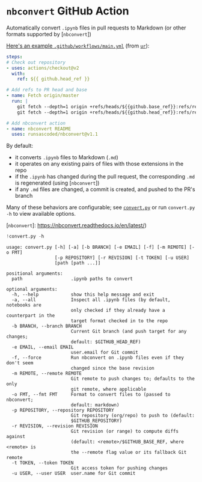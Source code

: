 # `nbconvert` GitHub Action
Automatically convert `.ipynb` files in pull requests to Markdown (or other formats supported by [`nbconvert`])

[Here's an example `.github/workflows/main.yml`](https://github.com/runsascoded/ur/blob/70e691de7a58f198d824f8e19bfdf2333e34aded/.github/workflows/main.yml#L11-L22) (from [`ur`](https://github.com/runsascoded/ur)):
```yaml
steps:
# Check out repository
- uses: actions/checkout@v2
  with:
    ref: ${{ github.head_ref }}

# Add refs to PR head and base
- name: Fetch origin/master
  run: |
    git fetch --depth=1 origin +refs/heads/${{github.base_ref}}:refs/remotes/origin/${{github.base_ref}}
    git fetch --depth=1 origin +refs/heads/${{github.head_ref}}:refs/remotes/origin/${{github.head_ref}}

# Add nbconvert action
- name: nbconvert README
  uses: runsascoded/nbconvert@v1.1
```

By default:
- it converts `.ipynb` files to Markdown (`.md`)
- it operates on any existing pairs of files with those extensions in the repo
- if the `.ipynb` has changed during the pull request, the corresponding `.md` is regenerated (using [`nbconvert`])
- if any `.md` files are changed, a commit is created, and pushed to the PR's branch

Many of these behaviors are configurable; see [`convert.py`](convert.py) or run `convert.py -h` to view available options.


[`nbconvert`]: https://nbconvert.readthedocs.io/en/latest/)


```python
!convert.py -h
```

    usage: convert.py [-h] [-a] [-b BRANCH] [-e EMAIL] [-f] [-m REMOTE] [-o FMT]
                      [-p REPOSITORY] [-r REVISION] [-t TOKEN] [-u USER]
                      [path [path ...]]
    
    positional arguments:
      path                  .ipynb paths to convert
    
    optional arguments:
      -h, --help            show this help message and exit
      -a, --all             Inspect all .ipynb files (by default, notebooks are
                            only checked if they already have a counterpart in the
                            target format checked in to the repo
      -b BRANCH, --branch BRANCH
                            Current Git branch (and push target for any changes;
                            default: $GITHUB_HEAD_REF)
      -e EMAIL, --email EMAIL
                            user.email for Git commit
      -f, --force           Run nbconvert on .ipynb files even if they don't seem
                            changed since the base revision
      -m REMOTE, --remote REMOTE
                            Git remote to push changes to; defaults to the only
                            git remote, where applicable
      -o FMT, --fmt FMT     Format to convert files to (passed to nbconvert;
                            default: markdown)
      -p REPOSITORY, --repository REPOSITORY
                            Git repository (org/repo) to push to (default:
                            $GITHUB_REPOSITORY)
      -r REVISION, --revision REVISION
                            Git revision (or range) to compute diffs against
                            (default: <remote>/$GITHUB_BASE_REF, where <remote> is
                            the --remote flag value or its fallback Git remote
      -t TOKEN, --token TOKEN
                            Git access token for pushing changes
      -u USER, --user USER  user.name for Git commit

